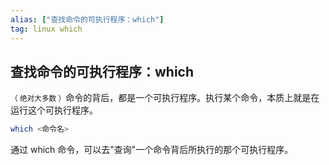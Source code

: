 ```yaml
---
alias: ["查找命令的可执行程序：which"]
tag: linux which
---
```


## 查找命令的可执行程序：which

<small>（ 绝对大多数 ）</small>命令的背后，都是一个可执行程序。执行某个命令，本质上就是在运行这个可执行程序。
> 
```bash
which <命令名>
```

通过 which 命令，可以去"查询"一个命令背后所执行的那个可执行程序。
